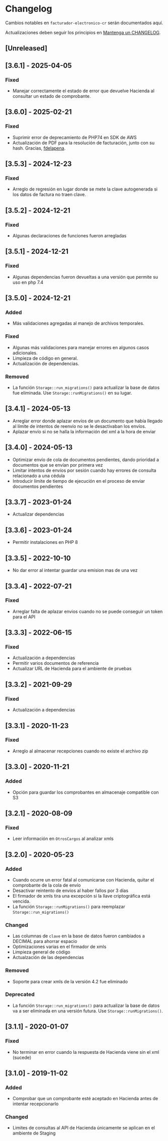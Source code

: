 # Changelog

Cambios notables en `facturador-electronico-cr` serán documentados aquí.

Actualizaciones deben seguir los principios en [Mantenga un CHANGELOG](https://keepachangelog.com/es-ES/1.0.0/).

## [Unreleased]

## [3.6.1] - 2025-04-05

### Fixed

- Manejar correctamente el estado de error que devuelve Hacienda al consultar un estado de comprobante.

## [3.6.0] - 2025-02-21

### Fixed

- Suprimir error de deprecamiento de PHP74 en SDK de AWS
- Actualización de PDF para la resolución de facturación, junto con su hash. Gracias, [fdelapena](https://github.com/fdelapena).

## [3.5.3] - 2024-12-23

### Fixed

- Arreglo de regresión en lugar donde se mete la clave autogenerada si los datos de factura no traen clave.

## [3.5.2] - 2024-12-21

### Fixed

- Algunas declaraciones de funciones fueron arregladas

## [3.5.1] - 2024-12-21

### Fixed

- Algunas dependencias fueron devueltas a una versión que permite su uso en php 7.4

## [3.5.0] - 2024-12-21

### Added

- Más validaciones agregadas al manejo de archivos temporales.

### Fixed

- Algunas más validaciones para manejar errores en algunos casos adicionales.
- Limpieza de código en general.
- Actualización de dependencias.

### Removed

- La función `Storage::run_migrations()` para actualizar la base de datos
fue eliminada. Use `Storage::runMigrations()` en su lugar.

## [3.4.1] - 2024-05-13

- Arreglar error donde aplazar envíos de un documento que había llegado al límite
de intentos de reenvío no se le desactivaban los envíos.
- Aplazar envío si no se halla la información del xml a la hora de enviar

## [3.4.0] - 2024-05-13

- Optimizar envío de cola de documentos pendientes, dando prioridad a documentos que se envían por primera vez
- Limitar intentos de envíos por sesión cuando hay errores de consulta relacionado a una cédula
- Introducir límite de tiempo de ejecución en el proceso de enviar documentos pendientes

## [3.3.7] - 2023-01-24

- Actualizar dependencias

## [3.3.6] - 2023-01-24

- Permitir instalaciones en PHP 8

## [3.3.5] - 2022-10-10

- No dar error al intentar guardar una emision mas de una vez

## [3.3.4] - 2022-07-21

### Fixed

- Arreglar falta de aplazar envios cuando no se puede conseguir un token para el API

## [3.3.3] - 2022-06-15

### Fixed

- Actualización a dependencias
- Permitir varios documentos de referencia
- Actualizar URL de Hacienda para el ambiente de pruebas

## [3.3.2] - 2021-09-29

### Fixed

- Actualización a dependencias

## [3.3.1] - 2020-11-23

### Fixed

- Arreglo al almacenar recepciones cuando no existe el archivo zip

## [3.3.0] - 2020-11-21

### Added

- Opción para guardar los comprobantes en almacenaje compatible con S3

## [3.2.1] - 2020-08-09

### Fixed

- Leer información en `OtrosCargos` al analizar xmls

## [3.2.0] - 2020-05-23

### Added

- Cuando ocurre un error fatal al comunicarse con Hacienda, quitar el
comprobante de la cola de envío
- Desactivar reintento de envios al haber fallos por 3 días
- El firmador de xmls tira una excepción si la llave criptográfica está vencida.
- La función `Storage::runMigrations()` para reemplazar `Storage::run_migrations()`

### Changed

- Las columnas de `clave` en la base de datos fueron cambiados a DECIMAL
para ahorrar espacio
- Optimizaciones varias en el firmador de xmls
- Limpieza general de código
- Actualzación de las dependencias

### Removed

- Soporte para crear xmls de la versión 4.2 fue eliminado

### Deprecated

- La función `Storage::run_migrations()` para actualizar la base de datos
va a ser eliminada en una versión futura. Use `Storage::runMigrations()`.

## [3.1.1] - 2020-01-07

### Fixed

- No terminar en error cuando la respuesta de Hacienda viene sin el xml (sucede)

## [3.1.0] - 2019-11-02

### Added

- Comprobar que un comprobante esté aceptado en Hacienda antes de intentar recepcionarlo

### Changed

- Limites de consultas al API de Hacienda
únicamente se aplican en el ambiente de Staging
